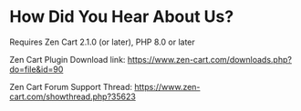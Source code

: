 # How Did You Hear About Us?
Requires Zen Cart 2.1.0 (or later), PHP 8.0 or later

Zen Cart Plugin Download link: https://www.zen-cart.com/downloads.php?do=file&id=90

Zen Cart Forum Support Thread: https://www.zen-cart.com/showthread.php?35623
